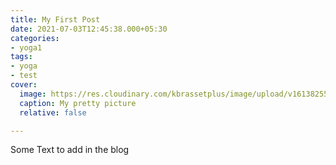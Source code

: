 ```yaml
---
title: My First Post
date: 2021-07-03T12:45:38.000+05:30
categories:
- yoga1
tags:
- yoga
- test
cover:
  image: https://res.cloudinary.com/kbrassetplus/image/upload/v1613825538/sample.jpg
  caption: My pretty picture
  relative: false

---
```

Some Text to add in the blog